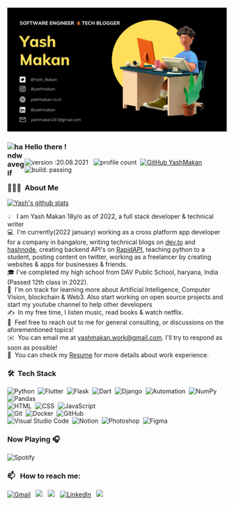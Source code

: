 ![BANNER](https://github.com/YashMakan/YashMakan/raw/main/Yash%20Makan%20(4).png)


### <img alt="handwavegif" src="https://user-images.githubusercontent.com/39513876/112366216-8cfe7400-8cfe-11eb-8116-7d3dbae20e97.gif" width='40' align="left"/> Hello there !
![version :20.08.2021](https://img.shields.io/badge/version-20.08.2021-informational) &nbsp;
![profile count](https://komarev.com/ghpvc/?username=YashMakan&color=red)&nbsp;
[![GitHub YashMakan](https://img.shields.io/github/followers/YashMakan?label=follow&style=social)](https://github.com/YashMakan)&nbsp;
![build: passing](https://img.shields.io/badge/build-passing-success)
### 👨🏻‍💻 &nbsp;About Me

[![Yash's github stats](https://github-readme-stats.vercel.app/api?username=YashMakan&include_all_commits=true&count_private=true&show_icons=true&line_height=20&title_color=FFFFFF&icon_color=FFFFFF&text_color=FFFFFF&bg_color=0D1117)](https://github.com/anuraghazra/github-readme-stats)

💡 &nbsp; I am Yash Makan 18y/o as of 2022, a full stack developer & technical writer \
💻 &nbsp;I'm currently(2022 january) working as a cross platform app developer for a company in bangalore, writing technical blogs on [dev.to](https://dev.to/yash_makan) and [hashnode](https://yashmakan.hashnode.dev/), creating backend API's on [RapidAPI](https://rapidapi.com/user/yashmakan261), teaching python to a student, posting content on twitter, working as a freelancer by creating websites & apps for businesses & friends.\
🎓&nbsp;I've completed my high school from DAV Public School, haryana, India (Passed 12th class in 2022).\
🌱 &nbsp;I'm on track for learning more about Artificial Intelligence, Computer Vision, blockchain & Web3. Also start working on open source projects and start my youtube channel to help other developers\
✍️ &nbsp;In my free time, I listen music, read books & watch netflix.\
💬 &nbsp;Feel free to reach out to me for general consulting, or discussions on the aforementioned topics!\
✉️ &nbsp;You can email me at yashmakan.work@gmail.com. I'll try to respond as soon as possible!\
📄 &nbsp;You can check my [Resume](https://raw.githubusercontent.com/YashMakan/website-assets/main/resume_2022_10102022.pdf) for more details about work experience.


### 🛠 &nbsp;Tech Stack

![Python](https://img.shields.io/badge/-Python-05122A?style=flat&logo=python)&nbsp;
![Flutter](https://img.shields.io/badge/-Flutter-05122A?style=flat&logo=flutter)&nbsp;
![Flask](https://img.shields.io/badge/-Flask-05122A?style=flat&logo=flask)&nbsp;
![Dart](https://img.shields.io/badge/-Dart-05122A?style=flat&logo=dart)&nbsp;
![Django](https://img.shields.io/badge/-Django-05122A?style=flat&logo=django&logoColor=092E20)&nbsp;
![Automation](https://img.shields.io/badge/-Automation-05122A)&nbsp;
![NumPy](https://img.shields.io/badge/numpy%20-%23013243.svg?&style=flat&logo=numpy&logoColor=white)&nbsp;
![Pandas](https://img.shields.io/badge/pandas%20-%23150458.svg?&style=flat&logo=pandas&logoColor=white)\
![HTML](https://img.shields.io/badge/-HTML-05122A?style=flat&logo=HTML5)&nbsp;
![CSS](https://img.shields.io/badge/-CSS-05122A?style=flat&logo=CSS3&logoColor=1572B6)&nbsp;
![JavaScript](https://img.shields.io/badge/-JavaScript-05122A?style=flat&logo=javascript)\
![Git](https://img.shields.io/badge/-Git-05122A?style=flat&logo=git)&nbsp;
![Docker](https://img.shields.io/badge/-Docker-05122A?style=flat&logo=docker)&nbsp;
![GitHub](https://img.shields.io/badge/-GitHub-05122A?style=flat&logo=github)\
![Visual Studio Code](https://img.shields.io/badge/-Visual%20Studio%20Code-05122A?style=flat&logo=visual-studio-code&logoColor=007ACC)&nbsp;
![Notion](https://img.shields.io/badge/-Notion-05122A?style=flat&logo=notion)&nbsp;
![Photoshop](https://img.shields.io/badge/-Photoshop-05122A?style=flat&logo=photoshop)&nbsp;
![Figma](https://img.shields.io/badge/-figma-05122A?style=flat&logo=figma)&nbsp;

### Now Playing 🎧

![Spotify](https://spotify-recently-played-readme.vercel.app/api?user=bs49gtyqknutg1bzm78s5ybpf&count=1)

### 📫 &nbsp; How to reach me:

<a href="mailto:yashmakan.work@gmail.com"><img alt="Gmail" src="https://img.shields.io/badge/Gmail-D14836?style=flat&logo=gmail&logoColor=white" /></a> &nbsp;
<a href="https://twitter.com/Yash_Makan"><img src="https://img.shields.io/badge/-@Yash_Makan-1DA1F2?style=flat&logo=Twitter&logoColor=white"/></a> &nbsp;
<a href="https://yashmakan.hashnode.dev/"><img src="https://img.shields.io/badge/-@Yash_Makan-2962ff?style=flat&logo=Hashnode&logoColor=white"/></a> &nbsp;
<a href="https://www.linkedin.com/in/yashmakan/"><img alt="LinkedIn" src="https://img.shields.io/badge/linkedin%20-%230077B5.svg?&style=flat&logo=linkedin&logoColor=white"/></a> &nbsp;
<a href="https://instagram.com/yashmakan"><img src="https://img.shields.io/badge/-@yashmakan-E4405F?style=flat&logo=Instagram&logoColor=white"/></a> &nbsp;









